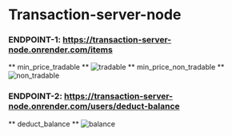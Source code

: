 # Transaction-server-node

### ENDPOINT-1: https://transaction-server-node.onrender.com/items
** min_price_tradable **
![tradable](https://github.com/DavlatbekRabbimov/Transaction-server-node/assets/110993036/1f7d55ce-c0d8-4866-abd3-3788398971b1)
** min_price_non_tradable **
![non_tradable](https://github.com/DavlatbekRabbimov/Transaction-server-node/assets/110993036/dbc05f38-7605-4bbd-85ed-78ad4c28ba3c)

### ENDPOINT-2: https://transaction-server-node.onrender.com/users/deduct-balance
** deduct_balance **
![balance](https://github.com/DavlatbekRabbimov/Transaction-server-node/assets/110993036/c681dd35-4e69-4ed7-85df-0393ef09ace0)
